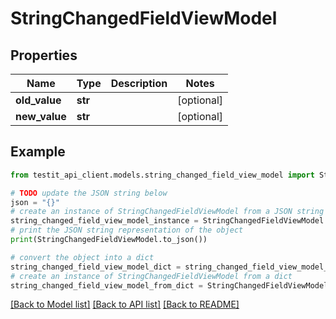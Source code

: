 # StringChangedFieldViewModel


## Properties

Name | Type | Description | Notes
------------ | ------------- | ------------- | -------------
**old_value** | **str** |  | [optional] 
**new_value** | **str** |  | [optional] 

## Example

```python
from testit_api_client.models.string_changed_field_view_model import StringChangedFieldViewModel

# TODO update the JSON string below
json = "{}"
# create an instance of StringChangedFieldViewModel from a JSON string
string_changed_field_view_model_instance = StringChangedFieldViewModel.from_json(json)
# print the JSON string representation of the object
print(StringChangedFieldViewModel.to_json())

# convert the object into a dict
string_changed_field_view_model_dict = string_changed_field_view_model_instance.to_dict()
# create an instance of StringChangedFieldViewModel from a dict
string_changed_field_view_model_from_dict = StringChangedFieldViewModel.from_dict(string_changed_field_view_model_dict)
```
[[Back to Model list]](../README.md#documentation-for-models) [[Back to API list]](../README.md#documentation-for-api-endpoints) [[Back to README]](../README.md)


